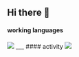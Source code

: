 ## Hi there 👋



#### working languages
<img src="https://github-readme-stats.vercel.app/api/top-langs/?username=pourkahnouji&hide_progress=false" />
___
#### activity
<img src="https://github-readme-stats.vercel.app/api?username=pourkahnouji&show_icons=true&theme=radical" />
